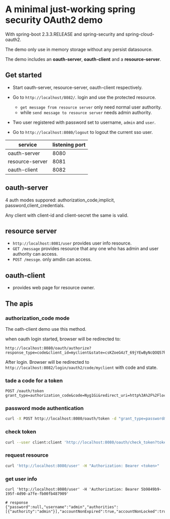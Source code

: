 # A minimal just-working spring security OAuth2 demo
With spring-boot 2.3.3.RELEASE and spring-security and spring-cloud-oauth2.

The demo only use in memory storage without any persist datasource.

The demo includes an **oauth-server**, **oauth-client** and a **resource-server**.

## Get started
- Start oauth-server, resource-server, oauth-client respectively.

- Go to `http://localhost/8082/`. login and use the protected resource. 
    - `get message from resource server` only need normal user authority.
    - while `send message to resource server` needs admin authority.

- Two user registered with password set to username, `admin` and `user`.

- Go to `http://localhost:8080/logout` to logout the current sso user.


| service | listening port |
|---|---|
| oauth-server | 8080 |
| resource-server | 8081 |
| oauth-client | 8082 |

## oauth-server

4 auth modes suppored: authorization_code,implicit, password,client_credentials. 

Any client with client-id and client-secret the same is valid.

## resource server
- `http://localhost:8081/user` provides user info resource.
- `GET /message` provides resource that any one who has admin and user authority can access.
- `POST /messge`. only amdin can access.

## oauth-client
- provides web page for resource owner.

## The apis
### authorization_code mode
The oath-client demo use this method.

when oauth login started, browser will be redirected to:
```
http://localhost:8080/oauth/authorize?response_type=code&client_id=myclient&state=csKZoeG4zT_69jYEwByNcQOQ57hrnqUaSw_AWW3iUzY%3D&redirect_uri=http://localhost:8082/login/oauth2/code/myclient
```
After login. Browser will be redirected to `http://localhost:8082/login/oauth2/code/myclient` with code and state.

### tade a code for a token
```
POST /oauth/token grant_type=authorization_code&code=Nyg1Gi&redirect_uri=http%3A%2F%2Flocalhost%3A8082%2Flogin%2Foauth2%2Fcode%2Fmyclient
```


### password mode authentication
```bash
curl -X POST http://localhost:8080/oauth/token -d "grant_type=password&client_id=client&client_secret=client&username=admin&password=admin"
```

### check token
```bash
curl --user client:client 'http://localhost:8080/oauth/check_token?token=<token>'
```

### request resource
```bash
curl 'http://localhost:8080/user' -H "Authorization: Bearer <token>"
```

### get user info

```
curl 'http://localhost:8080/user' -H 'Authorization: Bearer 5b9849b9-195f-4d90-a7fe-fb00fb487909' 

# response
{"password":null,"username":"admin","authorities":[{"authority":"admin"}],"accountNonExpired":true,"accountNonLocked":true,"credentialsNonExpired":true,"enabled":true}
```